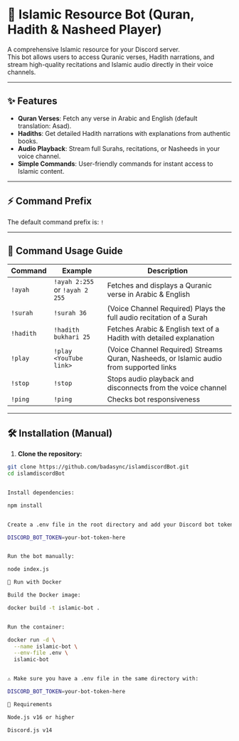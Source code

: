 # 🌙 Islamic Resource Bot (Quran, Hadith & Nasheed Player)

A comprehensive Islamic resource for your Discord server.  
This bot allows users to access Quranic verses, Hadith narrations, and stream high-quality recitations and Islamic audio directly in their voice channels.

---

## ✨ Features
- **Quran Verses**: Fetch any verse in Arabic and English (default translation: Asad).  
- **Hadiths**: Get detailed Hadith narrations with explanations from authentic books.  
- **Audio Playback**: Stream full Surahs, recitations, or Nasheeds in your voice channel.  
- **Simple Commands**: User-friendly commands for instant access to Islamic content.  

---

## ⚡ Command Prefix
The default command prefix is: `!`

---

## 📖 Command Usage Guide
| Command | Example | Description |
|---------|---------|-------------|
| `!ayah` | `!ayah 2:255` or `!ayah 2 255` | Fetches and displays a Quranic verse in Arabic & English |
| `!surah` | `!surah 36` | (Voice Channel Required) Plays the full audio recitation of a Surah |
| `!hadith` | `!hadith bukhari 25` | Fetches Arabic & English text of a Hadith with detailed explanation |
| `!play` | `!play <YouTube link>` | (Voice Channel Required) Streams Quran, Nasheeds, or Islamic audio from supported links |
| `!stop` | `!stop` | Stops audio playback and disconnects from the voice channel |
| `!ping` | `!ping` | Checks bot responsiveness |

---

## 🛠️ Installation (Manual)

1. **Clone the repository:**
```bash
git clone https://github.com/badasync/islamdiscordBot.git
cd islamdiscordBot


Install dependencies:

npm install


Create a .env file in the root directory and add your Discord bot token:

DISCORD_BOT_TOKEN=your-bot-token-here


Run the bot manually:

node index.js

🐳 Run with Docker

Build the Docker image:

docker build -t islamic-bot .


Run the container:

docker run -d \
  --name islamic-bot \
  --env-file .env \
  islamic-bot


⚠️ Make sure you have a .env file in the same directory with:

DISCORD_BOT_TOKEN=your-bot-token-here

📌 Requirements

Node.js v16 or higher

Discord.js v14